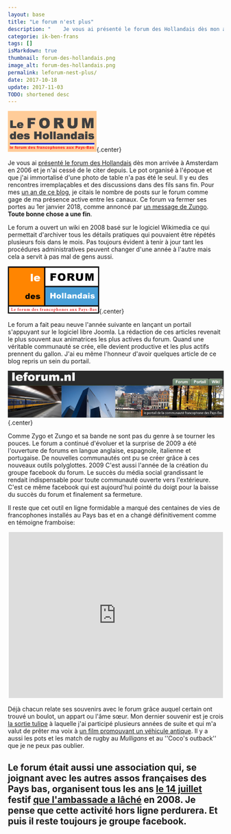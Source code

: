 ```yaml
---
layout: base
title: "Le forum n'est plus"
description: "    Je vous ai présenté le forum des Hollandais dès mon arrivée à Amsterdam en 2006 et je n'ai cessé de le citer depuis. Le pot organisé à l'époque et "
categorie: ik-ben-frans
tags: []
isMarkdown: true
thumbnail: forum-des-hollandais.png
image_alt: forum-des-hollandais.png
permalink: leforum-nest-plus/
date: 2017-10-18
update: 2017-11-03
TODO: shortened desc
---
```


![forum-des-hollandais.png](forum-des-hollandais.png){.center}

Je vous ai [présenté le forum des Hollandais](/le-forum-des-hollandais) dès mon arrivée à Amsterdam en 2006 et je n'ai cessé de le citer depuis. Le pot organisé à l'époque et que j'ai immortalisé d'une photo de table n'a pas été le seul. Il y eu des rencontres irremplaçables et des discussions dans des fils sans fin. Pour mes [un an de ce blog](/un-an-de-blog-a-amsterdam), je citais le nombre de posts sur le forum comme gage de ma présence active entre les canaux. Ce forum va fermer ses portes au 1er janvier 2018, comme annoncé par [un message de Zungo](http://www.leforum.nl/forum/viewtopic.php?f=5&t=47785&p=474961#p474917). **Toute bonne chose a une fin**.

Le forum a ouvert un wiki en 2008 basé sur le logiciel Wikimedia ce qui permettait d'archiver tous les détails pratiques qui pouvaient être répétés plusieurs fois dans le mois. Pas toujours évident à tenir à jour tant les procédures administratives peuvent changer d'une année à l'autre mais cela a servit à pas mal de gens aussi.

![forum-des-hollandais-2.png](forum-des-hollandais-2.png){.center}

Le forum a fait peau neuve l'année suivante en lançant un portail s'appuyant sur le logiciel libre Joomla. La rédaction de ces articles revenait le plus souvent aux animatrices les plus actives du forum. Quand une véritable communauté se crée, elle devient productive et les plus actifs prennent du gallon. J'ai eu même l'honneur d'avoir quelques article de ce blog repris un sein du portail.

![portail-des-hollandais.png](portail-des-hollandais.png){.center}

Comme Zygo et Zungo et sa bande ne sont pas du genre à se tourner les pouces. Le forum a continué d'évoluer et la surprise de 2009 a été l'ouverture de forums en langue anglaise, espagnole, italienne et portugaise. De nouvelles communautés ont pu se créer grâce à ces nouveaux outils polyglottes. 2009 C'est aussi l'année de la création du groupe facebook du forum. Le succès du média social grandissant le rendait indispensable pour toute communauté ouverte vers l'extérieure. C'est ce même facebook qui est aujourd'hui pointé du doigt pour la baisse du succès du forum et finalement sa fermeture.

Il reste que cet outil en ligne formidable a marqué des centaines de vies de francophones installés au Pays bas et en a changé définitivement comme en témoigne framboise:

<!-- HTML -->
<div style="text-align:center; margin: auto;">
<iframe src="https://www.facebook.com/plugins/post.php?href=https%3A%2F%2Fwww.facebook.com%2Fchristina.polidori.94%2Fposts%2F10155895657698413&width=500" width="500" height="386" style="border:none;overflow:hidden" scrolling="no" frameborder="0" allowTransparency="true" style="margin: 0, auto;"></iframe>
</div>
<!-- / HTML -->

Déjà chacun relate ses souvenirs avec le forum grâce auquel certain ont trouvé un boulot, un appart ou l'âme sœur. Mon dernier souvenir est je crois [la sortie tulipe](/la-sortie-tulipes-2011) à laquelle j'ai participé plusieurs années de suite et qui m'a valut de prêter ma voix à [un film promouvant un véhicule antique](/la-chanson-mobile-extraordinaire). Il y a aussi les pots et les match de rugby au *Mulligans* et au ''Coco's outback'' que je ne peux pas oublier.

Le forum était aussi une association qui, se joignant avec les autres assos françaises des Pays bas, organisent tous les ans [le 14 juillet](/la-revolution-du-14-juillet) festif [que l'ambassade a lâché](/juillet-sans) en 2008. Je pense que cette activité hors ligne perdurera. Et puis il reste toujours je groupe facebook.
---